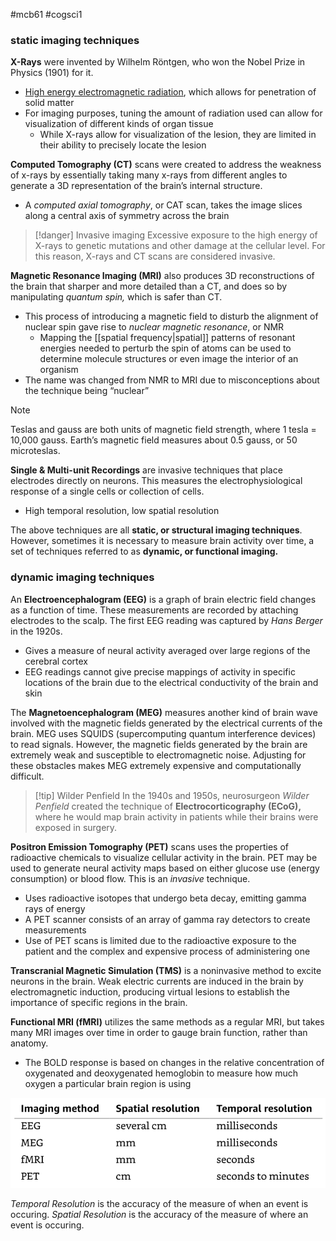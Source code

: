 #mcb61 #cogsci1 

### static imaging techniques
**X-Rays** were invented by Wilhelm Röntgen, who won the Nobel Prize in Physics (1901) for it.
- [High energy electromagnetic radiation](https://chandra.si.edu/graphics/resources/illustrations/em_spectrum2.jpg), which allows for penetration of solid matter
- For imaging purposes, tuning the amount of radiation used can allow for visualization of different kinds of organ tissue
    - While X-rays allow for visualization of the lesion, they are limited in their ability to precisely locate the lesion

**Computed Tomography (CT)** scans were created to address the weakness of x-rays by essentially taking many x-rays from different angles to generate a 3D representation of the brain’s internal structure.
- A _computed axial tomography_, or CAT scan, takes the image slices along a central axis of symmetry across the brain

>[!danger] Invasive imaging
>Excessive exposure to the high energy of X-rays to genetic mutations and other damage at the cellular level. For this reason, X-rays and CT scans are considered invasive.

**Magnetic Resonance Imaging (MRI)** also produces 3D reconstructions of the brain that sharper and more detailed than a CT, and does so by manipulating _quantum spin,_ which is safer than CT.
- This process of introducing a magnetic field to disturb the alignment of nuclear spin gave rise to _nuclear magnetic resonance_, or NMR
    - Mapping the [[spatial frequency|spatial]] patterns of resonant energies needed to perturb the spin of atoms can be used to determine molecule structures or even image the interior of an organism
- The name was changed from NMR to MRI due to misconceptions about the technique being “nuclear”

>[!note] 
>Teslas and gauss are both units of magnetic field strength, where 1 tesla = 10,000 gauss. Earth’s magnetic field measures about 0.5 gauss, or 50 microteslas.

**Single & Multi-unit Recordings** are invasive techniques that place electrodes directly on neurons. This measures the electrophysiological response of a single cells or collection of cells.
- High temporal resolution, low spatial resolution

The above techniques are all **static, or structural imaging techniques**. However, sometimes it is necessary to measure brain activity over time, a set of techniques referred to as **dynamic, or functional imaging.**

### dynamic imaging techniques

An **Electroencephalogram (EEG)** is a graph of brain electric field changes as a function of time. These measurements are recorded by attaching electrodes to the scalp. The first EEG reading was captured by _Hans Berger_ in the 1920s.
- Gives a measure of neural activity averaged over large regions of the cerebral cortex
- EEG readings cannot give precise mappings of activity in specific locations of the brain due to the electrical conductivity of the brain and skin

The **Magnetoencephalogram (MEG)** measures another kind of brain wave involved with the magnetic fields generated by the electrical currents of the brain. MEG uses SQUIDS (supercomputing quantum interference devices) to read signals. However, the magnetic fields generated by the brain are extremely weak and susceptible to electromagnetic noise. Adjusting for these obstacles makes MEG extremely expensive and computationally difficult.

>[!tip] Wilder Penfield
>In the 1940s and 1950s, neurosurgeon _Wilder Penfield_ created the technique of **Electrocorticography (ECoG),** where he would map brain activity in patients while their brains were exposed in surgery.

**Positron Emission Tomography (PET)** scans uses the properties of radioactive chemicals to visualize cellular activity in the brain. PET may be used to generate neural activity maps based on either glucose use (energy consumption) or blood flow. This is an _invasive_ technique.

- Uses radioactive isotopes that undergo beta decay, emitting gamma rays of energy
- A PET scanner consists of an array of gamma ray detectors to create measurements
- Use of PET scans is limited due to the radioactive exposure to the patient and the complex and expensive process of administering one

**Transcranial Magnetic Simulation (TMS)** is a noninvasive method to excite neurons in the brain. Weak electric currents are induced in the brain by electromagnetic induction, producing virtual lesions to establish the importance of specific regions in the brain.

**Functional MRI (fMRI)** utilizes the same methods as a regular MRI, but takes many MRI images over time in order to gauge brain function, rather than anatomy.
- The BOLD response is based on changes in the relative concentration of oxygenated and deoxygenated hemoglobin to measure how much oxygen a particular brain region is using

![dynamic imaging](img/imaging.png)

_Temporal Resolution_ is the accuracy of the measure of when an event is occuring.
_Spatial Resolution_ is the accuracy of the measure of where an event is occuring.